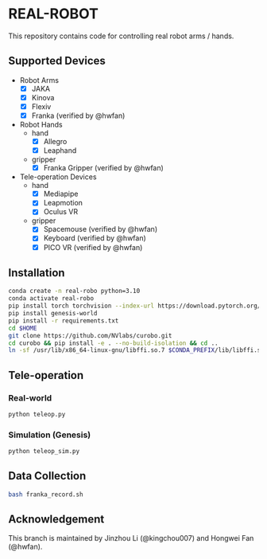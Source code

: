 # REAL-ROBOT

This repository contains code for controlling real robot arms / hands.

## Supported Devices

- Robot Arms
  - [x] JAKA
  - [x] Kinova
  - [x] Flexiv
  - [x] Franka (verified by @hwfan)
- Robot Hands
  - hand
    - [x] Allegro
    - [x] Leaphand
  - gripper
    - [x] Franka Gripper (verified by @hwfan)
- Tele-operation Devices
  - hand
    - [x] Mediapipe
    - [x] Leapmotion
    - [x] Oculus VR
  - gripper
    - [x] Spacemouse (verified by @hwfan)
    - [x] Keyboard (verified by @hwfan)
    - [x] PICO VR (verified by @hwfan)

## Installation

```bash
conda create -n real-robo python=3.10
conda activate real-robo
pip install torch torchvision --index-url https://download.pytorch.org/whl/cu118
pip install genesis-world
pip install -r requirements.txt
cd $HOME
git clone https://github.com/NVlabs/curobo.git
cd curobo && pip install -e . --no-build-isolation && cd ..
ln -sf /usr/lib/x86_64-linux-gnu/libffi.so.7 $CONDA_PREFIX/lib/libffi.so.7
```

## Tele-operation

### Real-world

```bash
python teleop.py
```

### Simulation (Genesis)
```bash
python teleop_sim.py
```

## Data Collection

```bash
bash franka_record.sh
```

## Acknowledgement

This branch is maintained by Jinzhou Li (@kingchou007) and Hongwei Fan (@hwfan).